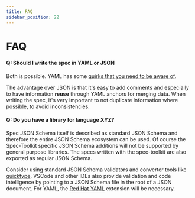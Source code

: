 ```yaml
---
title: FAQ
sidebar_position: 22
---
```


# FAQ

#### Q: Should I write the spec in YAML or JSON

Both is possible. YAML has some [quirks that you need to be aware of](https://sidneyliebrand.medium.com/the-greatnesses-and-gotchas-of-yaml-5e3377ef0c55).

The advantage over JSON is that it's easy to add comments and especially to have information **reuse** through YAML anchors for merging data.
When writing the spec, it's very important to not duplicate information where possible, to avoid inconsistencies.

#### Q: Do you have a library for language XYZ?

Spec JSON Schema itself is described as standard JSON Schema and therefore the entire JSON Schema ecosystem can be used.
Of course the Spec-Toolkit specific JSON Schema additions will not be supported by general purpose libraries.
The specs written with the spec-toolkit are also exported as regular JSON Schema.

Consider using standard JSON Schema validators and converter tools like [quicktype](https://quicktype.io/).
VSCode and other IDEs also provide validation and code intelligence by pointing to a JSON Schema file in the root of a JSON document.
For YAML, the [Red Hat YAML](https://marketplace.visualstudio.com/items?itemName=redhat.vscode-yaml) extension will be necessary.
